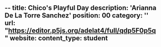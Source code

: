 --
title: Chico's Playful Day
description: 'Arianna De La Torre Sanchez'
position: 00
category: ''
url: "https://editor.p5js.org/adelat4/full/qdp5F0p5q"
website:
content_type: student
---
